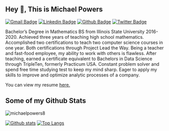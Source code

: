 ## Hey 👋, This is Michael Powers
[![Gmail Badge](https://img.shields.io/badge/-micpowers98@gmail.com-c14438?style=flat&logo=Gmail&logoColor=white&link=mailto:micpowers98@gmail.com)](mailto:micpowers98@gmail.com) 
[![Linkedin Badge](https://img.shields.io/badge/-michaelpowers-b55336239-0072b1?style=flat&logo=Linkedin&logoColor=white&link=https://www.linkedin.com/in/michaelpowers-b55336239/)](https://www.linkedin.com/in/michaelpowers-b55336239/) [![Github Badge](https://img.shields.io/badge/-michaelpowers8-grey?style=flat&logo=github&logoColor=white&link=https://github.com/michaelpowers8/)](https://www.github.com/michaelpowers8/) [![Twitter Badge](https://img.shields.io/badge/-micpowers98@gmail.com-00acee?style=flat&logo=twitter&logoColor=white&link=https://twitter.com/micpowers98@gmail.com/)](https://www.twitter.com/micpowers98@gmail.com/) <p align='left'>Bachelor’s Degree in Mathematics BS from Illinois State University 2016-2020. Achieved three years of teaching high school mathematics. Accomplished two certifications to teach two computer science courses in one year. Both certifications through Project Lead the Way. Being a teacher and fast-food employee, my ability to work with others is flawless. After teaching, earned a certificate equivalent to Bachelors in Data Science through TripleTen, formerly Practicum USA. Constant problem solver and spend free time studying test to keep my mind sharp. Eager to apply my skills to improve and optimize analytic processes of a company.</p><p align='left'> You can view my resume <a href='https://drive.google.com/file/d/1hE432vYzFW6q_kv8qEX0zDjtMmgPRaCe/view?usp=sharing ' target=_blank><u>here</u>.</a></p>
## Some of my Github Stats
<p align=left> <img src=https://komarev.com/ghpvc/?username=michaelpowers8 alt=michaelpowers8 /> </p>

[![Github stats](https://github-readme-stats.vercel.app/api?username=michaelpowers8&show_icons=true&include_all_commits=true)](https://github.com/michaelpowers8/github-readme-stats)
[![Top Langs](https://github-readme-stats.vercel.app/api/top-langs/?username=michaelpowers8&layout=compact)](https://github.com/michaelpowers8/github-readme-stats)

